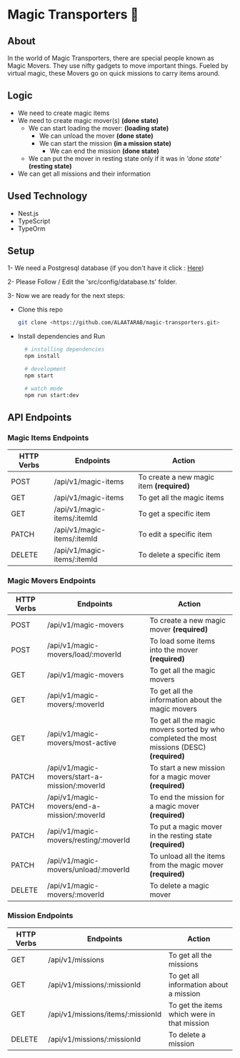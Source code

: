 # Magic Transporters 🚀

## About

In the world of Magic Transporters, there are special people known as Magic
Movers. They use nifty gadgets to move important things. Fueled by virtual magic,
these Movers go on quick missions to carry items around.

## Logic

* We need to create magic items
* We need to create magic mover(s) **(done state)**
  * We can start loading the mover: **(loading state)**
    * We can unload the mover **(done state)**
    * We can start the mission **(in a mission state)**
      * We can end the mission **(done state)**
  * We can put the mover in resting state only if it was in *'done state'* **(resting state)**
* We can get all missions and their information

## Used Technology

* Nest.js
* TypeScript
* TypeOrm

## Setup

1- We need a Postgresql database (if you don't have it click : [Here](https://www.postgresql.org/download/))

2- Please Follow / Edit the 'src/config/database.ts' folder.

3- Now we are ready for the next steps:

* Clone this repo

  ```bash
  git clone <https://github.com/ALAATARAB/magic-transporters.git>
  ```

* Install dependencies and Run

  ```bash
    # installing dependencies
    npm install

    # development
    npm start

    # watch mode
    npm run start:dev
  ```

## API Endpoints

### Magic Items Endpoints

| HTTP Verbs | Endpoints | Action |
| --- | --- | --- |
| POST | /api/v1/magic-items | To create a new magic item **(required)** |
| GET | /api/v1/magic-items | To get all the magic items |
| GET | /api/v1/magic-items/:itemId | To get a specific item |
| PATCH | /api/v1/magic-items/:itemId | To edit a specific item |
| DELETE | /api/v1/magic-items/:itemId | To delete a specific item |

### Magic Movers Endpoints

| HTTP Verbs | Endpoints | Action |
| --- | --- | --- |
| POST | /api/v1/magic-movers | To create a new magic mover **(required)** |
| POST | /api/v1/magic-movers/load/:moverId | To load some items into the mover **(required)** |
| GET | /api/v1/magic-movers | To get all the magic movers |
| GET | /api/v1/magic-movers/:moverId | To get all the information about the magic movers |
| GET | /api/v1/magic-movers/most-active | To get all the magic movers sorted by who completed the most missions (DESC) **(required)** |
| PATCH | /api/v1/magic-movers/start-a-mission/:moverId | To start a new mission for a magic mover **(required)** |
| PATCH | /api/v1/magic-movers/end-a-mission/:moverId | To end the mission for a magic mover **(required)** |
| PATCH | /api/v1/magic-movers/resting/:moverId | To put a magic mover in the resting state **(required)** |
| PATCH | /api/v1/magic-movers/unload/:moverId | To unload all the items from the magic mover **(required)** |
| DELETE | /api/v1/magic-movers/:moverId | To delete a magic mover |

### Mission Endpoints

| HTTP Verbs | Endpoints | Action |
| --- | --- | --- |
| GET | /api/v1/missions | To get all the missions |
| GET | /api/v1/missions/:missionId | To get all information about a mission |
| GET | /api/v1/missions/items/:missionId | To get the items which were in that mission |
| DELETE | /api/v1/missions/:missionId | To delete a mission |
